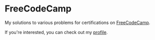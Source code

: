# FreeCodeCamp

My solutions to various problems for certifications on [FreeCodeCamp](https://freecodecamp.org).

If you're interested, you can check out my [profile](https://freecodecamp.org/ret2christian).
